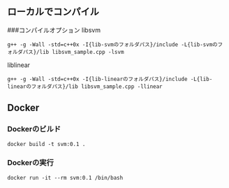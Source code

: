 ## ローカルでコンパイル
###コンパイルオプション
libsvm

`g++ -g -Wall -std=c++0x -I{lib-svmのフォルダパス}/include -L{lib-svmのフォルダパス}/lib libsvm_sample.cpp -lsvm`

liblinear

`g++ -g -Wall -std=c++0x -I{lib-linearのフォルダパス}/include -L{lib-linearのフォルダパス}/lib libsvm_sample.cpp -llinear`


## Docker
### Dockerのビルド
`docker build -t svm:0.1 .`

### Dockerの実行
`docker run -it --rm svm:0.1 /bin/bash`
